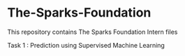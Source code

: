 # The-Sparks-Foundation
This repository contains The Sparks Foundation Intern files

Task 1 : Prediction using Supervised Machine Learning

